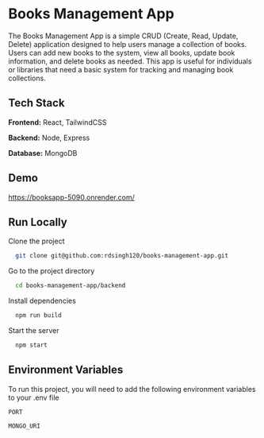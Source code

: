 
# Books Management App

The Books Management App is a simple CRUD (Create, Read, Update, Delete) application designed to help users manage a collection of books. Users can add new books to the system, view all books, update book information, and delete books as needed. This app is useful for individuals or libraries that need a basic system for tracking and managing book collections.



## Tech Stack

**Frontend:** React, TailwindCSS

**Backend:** Node, Express

**Database:** MongoDB


## Demo

https://booksapp-5090.onrender.com/
## Run Locally

Clone the project

```bash
  git clone git@github.com:rdsingh120/books-management-app.git
```

Go to the project directory

```bash
  cd books-management-app/backend
```

Install dependencies
```bash
  npm run build
```

Start the server

```bash
  npm start 
```
    

## Environment Variables

To run this project, you will need to add the following environment variables to your .env file

`PORT`

`MONGO_URI`

